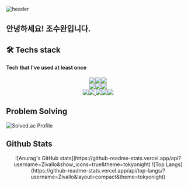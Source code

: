 ![header](https://capsule-render.vercel.app/api?type=waving&color=0:5433FF,50:20BDFF,100:A5FECB&height=200&section=header&text=Hello%20visitors!&fontColor=ffffff&fontSize=80&animation=twinkling&fontAlign=65)
## 안녕하세요! 조수완입니다. 

## 🛠 Techs stack
#### Tech that I've used at least once
<div align="center"><div><a href="" target="_blank"><img src="https://img.shields.io/badge/C-A8B9CC?style=for-the-badge&logo=C&logoColor=white"/></a><a href="" target="_blank"><img src="https://img.shields.io/badge/C++-00599C?style=for-the-badge&logo=C++&logoColor=white"/></a><a href="" target="_blank"><img src="https://img.shields.io/badge/Python-3776AB?style=for-the-badge&logo=Python&logoColor=white"/></a></div><div><a href="" target="_blank"><img src="https://img.shields.io/badge/HTML5-E34F26?style=for-the-badge&logo=HTML5&logoColor=white"/></a><a href="" target="_blank"><img src="https://img.shields.io/badge/CSS3-1572B6?style=for-the-badge&logo=CSS3&logoColor=white"/></a><a href="" target="_blank"><img src="https://img.shields.io/badge/JavaScript-F7DF1E?style=for-the-badge&logo=JavaScript&logoColor=white"/></a><a href="" target="_blank"></div></div>

<div align="center"><img src="https://img.shields.io/badge/MySQL-4479A1?style=for-the-badge&logo=MySQL&logoColor=white"/></a><a href="" target="_blank"><img src="https://img.shields.io/badge/Firebase-FFCA28?style=for-the-badge&logo=Firebase&logoColor=white"/></a><a href="" target="_blank">
<img src="https://img.shields.io/badge/Git-F05032?style=for-the-badge&logo=Git&logoColor=white"/></a><a href="" target="_blank"><img src="https://img.shields.io/badge/GitHub-181717?style=for-the-badge&logo=GitHub&logoColor=white"/></a><a href="" target="_blank"><img src="https://img.shields.io/badge/Notion-000000?style=for-the-badge&logo=Notion&logoColor=white"/></a></div>

## Problem Solving
![Solved.ac Profile](http://mazassumnida.wtf/api/v2/generate_badge?boj=edgeak)

## Github Stats
<div align="center">![Anurag's GitHub stats](https://github-readme-stats.vercel.app/api?username=Zivallo&show_icons=true&theme=tokyonight)
![Top Langs](https://github-readme-stats.vercel.app/api/top-langs/?username=Zivallo&layout=compact&theme=tokyonight)</div>


<!---
Zivallo/Zivallo is a ✨ special ✨ repository because its `README.md` (this file) appears on your GitHub profile.
You can click the Preview link to take a look at your changes.
--->
